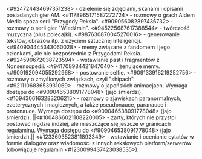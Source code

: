 <#924724434697351238> - dzielenie się zdjęciami, skanami i opisami posiadanych gier AM. 
<#1178965171587272724> - rozmowy o grach Aidem Media spoza serii "Przygody Reksia".
<#909056082897436732> - rozmowy o serii gier "Wiedźmin". 
<#945225687617388544> - twórczość muzyczna (plus polecajki).
<#987630870045270016> - generowanie tekstów, obrazów itp. z użyciem sztucznej inteligencji. 
<#940904445343060028> - memy związane z fandomem i jego członkami, ale nie bezpośrednio z Przygodami Reksia. 
<#924590672038723594> - wstawianie past i fragmentów z Nonsensopedii. 
<#941708984421847040> - żenujące memy.  
<#909192094055292968> - postowanie selfie. 
<#909133916219252756> - rozmowy o zmyślonych związkach, czyli "shipach". 
<#921110683653931069> - rozmowy o japońskich animacjach. Wymaga dostępu do <#909046538091778048> (jajo śmierdzi). 
<#1094306163283206215> - rozmowy o zjawiskach paranormalnych, ezoterycznych i magicznych, a także pseudonauce, paranauce i protonauce. Wymaga dostępu do <#909046538091778048> (jajo śmierdzi).
||<#1004866021108220005> - żarty, których nie przystoi postować nigdzie indziej, ale mieszczące się jeszcze w granicach regulaminu. Wymaga dostępu do <#909046538091778048> (jajo śmierdzi).||
<#1233693523811893349> - wstawianie i ocenianie cytatów w formie dialogów oraz wiadomości z innych reksiowych platform/serwerów (obowiązuje regulamin <#1230099437423038535>).
